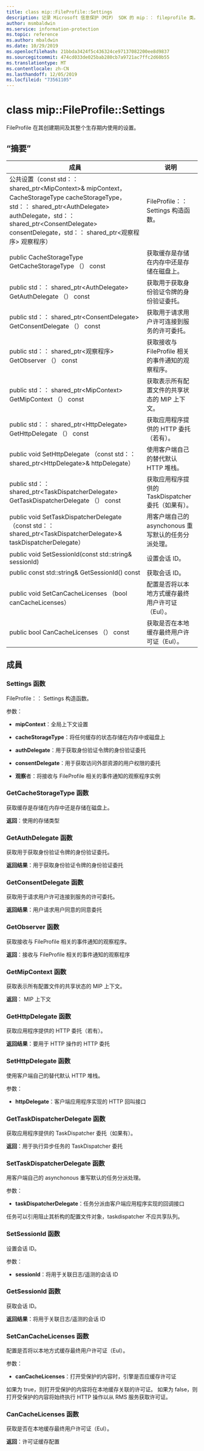 ```yaml
---
title: class mip::FileProfile::Settings
description: 记录 Microsoft 信息保护（MIP） SDK 的 mip：： fileprofile 类。
author: msmbaldwin
ms.service: information-protection
ms.topic: reference
ms.author: mbaldwin
ms.date: 10/29/2019
ms.openlocfilehash: 21bbda3424f5c436324ce97137082200ee8d9837
ms.sourcegitcommit: 474cd033de025bab280cb7a9721ac7ffc2d60b55
ms.translationtype: MT
ms.contentlocale: zh-CN
ms.lasthandoff: 12/05/2019
ms.locfileid: "73561105"
---
```

# <a name="class-mipfileprofilesettings"></a>class mip::FileProfile::Settings 
FileProfile 在其创建期间及其整个生存期内使用的设置。
  
## <a name="summary"></a>“摘要”
 成員                        | 说明                                
--------------------------------|---------------------------------------------
公共设置（const std：： shared_ptr\<MipContext\>& mipContext，CacheStorageType cacheStorageType，std：： shared_ptr\<AuthDelegate\> authDelegate，std：： shared_ptr\<ConsentDelegate\> consentDelegate，std：： shared_ptr\<观察程序\> 观察程序）  |  FileProfile：： Settings 构造函数。
public CacheStorageType GetCacheStorageType （） const  |  获取缓存是存储在内存中还是存储在磁盘上。
public std：： shared_ptr\<AuthDelegate\> GetAuthDelegate （） const  |  获取用于获取身份验证令牌的身份验证委托。
public std：： shared_ptr\<ConsentDelegate\> GetConsentDelegate （） const  |  获取用于请求用户许可连接到服务的许可委托。
public std：： shared_ptr\<观察程序\> GetObserver （） const  |  获取接收与 FileProfile 相关的事件通知的观察程序。
public std：： shared_ptr\<MipContext\> GetMipContext （） const  |  获取表示所有配置文件的共享状态的 MIP 上下文。
public std：： shared_ptr\<HttpDelegate\> GetHttpDelegate （） const  |  获取应用程序提供的 HTTP 委托（若有）。
public void SetHttpDelegate （const std：： shared_ptr\<HttpDelegate\>& httpDelegate）  |  使用客户端自己的替代默认 HTTP 堆栈。
public std：： shared_ptr\<TaskDispatcherDelegate\> GetTaskDispatcherDelegate （） const  |  获取应用程序提供的 TaskDispatcher 委托（如果有）。
public void SetTaskDispatcherDelegate （const std：： shared_ptr\<TaskDispatcherDelegate\>& taskDispatcherDelegate）  |  用客户端自己的 asynchonous 重写默认的任务分派处理。
public void SetSessionId(const std::string& sessionId)  |  设置会话 ID。
public const std::string& GetSessionId() const  |  获取会话 ID。
public void SetCanCacheLicenses （bool canCacheLicenses）  |  配置是否将以本地方式缓存最终用户许可证（Eul）。
public bool CanCacheLicenses （） const  |  获取是否在本地缓存最终用户许可证（Eul）。
  
## <a name="members"></a>成員
  
### <a name="settings-function"></a>Settings 函数
FileProfile：： Settings 构造函数。

参数：  
* **mipContext**：全局上下文设置 


* **cacheStorageType**：将任何缓存的状态存储在内存中或磁盘上 


* **authDelegate**：用于获取身份验证令牌的身份验证委托 


* **consentDelegate**：用于获取访问外部资源的用户权限的委托 


* **观察**者：将接收与 FileProfile 相关的事件通知的观察程序实例


  
### <a name="getcachestoragetype-function"></a>GetCacheStorageType 函数
获取缓存是存储在内存中还是存储在磁盘上。

  
**返回**：使用的存储类型
  
### <a name="getauthdelegate-function"></a>GetAuthDelegate 函数
获取用于获取身份验证令牌的身份验证委托。

  
**返回结果**：用于获取身份验证令牌的身份验证委托
  
### <a name="getconsentdelegate-function"></a>GetConsentDelegate 函数
获取用于请求用户许可连接到服务的许可委托。

  
**返回结果**：用户请求用户同意的同意委托
  
### <a name="getobserver-function"></a>GetObserver 函数
获取接收与 FileProfile 相关的事件通知的观察程序。

  
**返回**：接收与 FileProfile 相关的事件通知的观察程序
  
### <a name="getmipcontext-function"></a>GetMipContext 函数
获取表示所有配置文件的共享状态的 MIP 上下文。

  
**返回**： MIP 上下文
  
### <a name="gethttpdelegate-function"></a>GetHttpDelegate 函数
获取应用程序提供的 HTTP 委托（若有）。

  
**返回结果**：要用于 HTTP 操作的 HTTP 委托
  
### <a name="sethttpdelegate-function"></a>SetHttpDelegate 函数
使用客户端自己的替代默认 HTTP 堆栈。

参数：  
* **httpDelegate**：客户端应用程序实现的 HTTP 回叫接口


  
### <a name="gettaskdispatcherdelegate-function"></a>GetTaskDispatcherDelegate 函数
获取应用程序提供的 TaskDispatcher 委托（如果有）。

  
**返回**：用于执行异步任务的 TaskDispatcher 委托
  
### <a name="settaskdispatcherdelegate-function"></a>SetTaskDispatcherDelegate 函数
用客户端自己的 asynchonous 重写默认的任务分派处理。

参数：  
* **taskDispatcherDelegate**：任务分派由客户端应用程序实现的回调接口


任务可以引用阻止其析构的配置文件对象，taskdispatcher 不应共享队列。
  
### <a name="setsessionid-function"></a>SetSessionId 函数
设置会话 ID。

参数：  
* **sessionId**：将用于关联日志/遥测的会话 ID


  
### <a name="getsessionid-function"></a>GetSessionId 函数
获取会话 ID。

  
**返回结果**：将用于关联日志/遥测的会话 ID
  
### <a name="setcancachelicenses-function"></a>SetCanCacheLicenses 函数
配置是否将以本地方式缓存最终用户许可证（Eul）。

参数：  
* **canCacheLicenses**：打开受保护的内容时，引擎是否应缓存许可证


如果为 true，则打开受保护的内容将在本地缓存关联的许可证。 如果为 false，则打开受保护的内容将始终执行 HTTP 操作以从 RMS 服务获取许可证。
  
### <a name="cancachelicenses-function"></a>CanCacheLicenses 函数
获取是否在本地缓存最终用户许可证（Eul）。

  
**返回**：许可证缓存配置